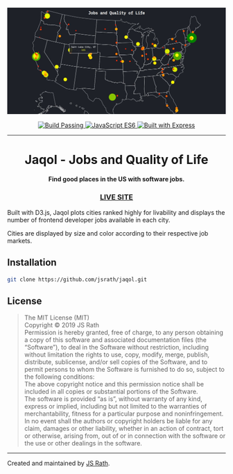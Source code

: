 <p align="center">
  <img alt="Jaqol Screenshot" src="./screenshot.jpg" width="800" />
</p>
<p align="center">
  <a href="#">
    <img alt="Build Passing" src="https://img.shields.io/badge/build-passing-brightgreen.svg" />
  </a>
  <a href="#">
    <img alt="JavaScript ES6" src="https://img.shields.io/badge/javascript-ES6-blue.svg" />
  </a>
  <a href="#">
    <img alt="Built with Express" src="https://img.shields.io/badge/built%20with-D3-green.svg" />
  </a>
</p>
<hr>
<h1 align="center">Jaqol - Jobs and Quality of Life</h1>
<h4 align="center">Find good places in the US with software jobs.</h4>
<h3 align="center"><a href="https://projects.jsrath.com/jaqol">LIVE SITE</a></h3>

Built with D3.js, Jaqol plots cities ranked highly for livability and displays the number of frontend developer jobs available in each city.

Cities are displayed by size and color according to their respective job markets.

## Installation

```sh
git clone https://github.com/jsrath/jaqol.git
```

## License

> The MIT License (MIT)<br/> Copyright © 2019 JS Rath <br/> Permission is hereby granted, free of charge, to any person obtaining a copy of this software and associated documentation files (the “Software”), to deal in the Software without restriction, including without limitation the rights to use, copy, modify, merge, publish, distribute, sublicense, and/or sell copies of the Software, and to permit persons to whom the Software is furnished to do so, subject to the following conditions: <br/>The above copyright notice and this permission notice shall be included in all copies or substantial portions of the Software. <br/> The software is provided “as is”, without warranty of any kind, express or implied, including but not limited to the warranties of merchantability, fitness for a particular purpose and noninfringement. In no event shall the authors or copyright holders be liable for any claim, damages or other liability, whether in an action of contract, tort or otherwise, arising from, out of or in connection with the software or the use or other dealings in the software.

---

Created and maintained by [JS Rath](https://www.jsrath.com).
